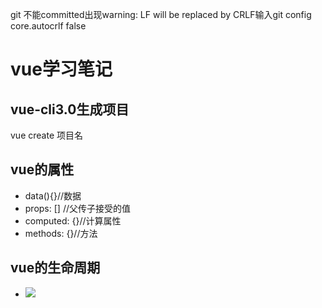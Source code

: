 git 不能committed出现warning: LF will be replaced by CRLF输入git config core.autocrlf false
# vue学习笔记
## vue-cli3.0生成项目
  vue create 项目名
## vue的属性
* data(){}//数据
* props: [] //父传子接受的值
* computed: {}//计算属性
* methods: {}//方法


## vue的生命周期
* <img src="https://cn.vuejs.org/images/lifecycle.png" />

